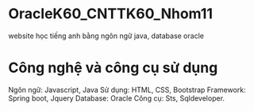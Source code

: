# OracleK60_CNTTK60_Nhom11
website học tiếng anh bằng ngôn ngữ java, database oracle
# Công nghệ và công cụ sử dụng
Ngôn ngữ: Javascript, Java
Sử dụng: HTML, CSS, Bootstrap
Framework: Spring boot, Jquery
Database: Oracle
Công cụ:  Sts, Sqldeveloper.
